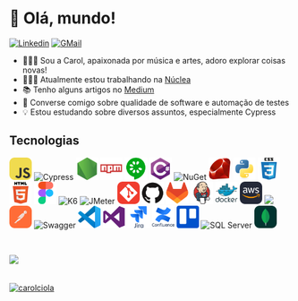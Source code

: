 # 👋 Olá, mundo!

<p align="left">
<a href="https://www.linkedin.com/in/carol-ciola"><img height="31em" alt="Linkedin" src="https://img.shields.io/badge/-LinkedIn-blue?style=for-the-badge&logo=Linkedin&logoColor=white"></a>

<a href="mailto:carol.ciola@gmail.com">
<img height="31em" alt="GMail" src="https://img.shields.io/badge/Gmail-D14836?style=for-the-badge&logo=gmail&logoColor=white"/>
</a>
</p>
 
* 🙋🏻‍♀️ Sou a Carol, apaixonada por música e artes, adoro explorar coisas novas!
* 👩🏻‍💻 Atualmente estou trabalhando na [Núclea](https://www.nuclea.com.br/)</br>
* 📚 Tenho alguns artigos no <a href="https://carolciola.medium.com/">Medium</a></br>
* 💬 Converse comigo sobre qualidade de software e automação de testes</br>
* 💡 Estou estudando sobre diversos assuntos, especialmente Cypress</br>

## Tecnologias
<p>
<img height="40em" alt="JavaScript" src="https://github.com/tandpfun/skill-icons/blob/main/icons/JavaScript.svg"/>
<img height="40em" alt="Cypress" src="https://user-images.githubusercontent.com/68279555/200387386-276c709f-380b-46cc-81fd-f292985927a8.png"/>
<img height="40em" alt="NodeJS" src="https://github.com/devicons/devicon/blob/master/icons/nodejs/nodejs-original.svg"/>
<img height="40em" alt="NPM" src="https://github.com/devicons/devicon/blob/master/icons/npm/npm-original-wordmark.svg"/>
<img height="40em" alt="Cucumber"  src="https://github.com/devicons/devicon/blob/master/icons/cucumber/cucumber-plain.svg"/>
<img height="40em" alt="CSharp" src="https://github.com/devicons/devicon/blob/master/icons/csharp/csharp-original.svg"/>
<img height="40em" alt="NuGet" src="https://www.nuget.org/profiles/nuget/avatar?imageSize=512"/>
<img height="40em" alt="Ruby"  src="https://github.com/devicons/devicon/blob/master/icons/ruby/ruby-original.svg"/>
<img height="40em" alt="Python" src="https://github.com/devicons/devicon/blob/master/icons/python/python-original.svg"/>
<img height="40em" alt="CSS" src="https://github.com/devicons/devicon/blob/master/icons/css3/css3-original-wordmark.svg"/>
<img height="40em" alt="HTML" src="https://github.com/devicons/devicon/blob/master/icons/html5/html5-original-wordmark.svg"/>
<img height="40em" alt="Figma" src="https://github.com/devicons/devicon/blob/master/icons/figma/figma-original.svg"/>
<img height="40em" alt="K6" src="https://upload.wikimedia.org/wikipedia/commons/5/54/K6-load-testing-tool-logo.svg"/>
<img height="40em" alt="JMeter" src="https://jmeter.apache.org/images/logo.svg"/>
<img height="40em" alt="Git" src="https://github.com/tandpfun/skill-icons/blob/main/icons/Git.svg"/>
<img height="40em" alt="GitHub" src="https://github.com/devicons/devicon/blob/master/icons/github/github-original.svg"/>
<img height="40em" alt="GitLab" src="https://github.com/devicons/devicon/blob/master/icons/gitlab/gitlab-original.svg"/>
<img height="40em" alt="Jenkins" src="https://github.com/devicons/devicon/blob/master/icons/jenkins/jenkins-original.svg"/>
<img height="40em" alt="Docker" src="https://raw.githubusercontent.com/devicons/devicon/master/icons/docker/docker-original-wordmark.svg"/>
<img height="40em" alt="AWS" src="https://github.com/tandpfun/skill-icons/blob/main/icons/AWS-Dark.svg"/>
<img height="40em" src="https://camo.githubusercontent.com/23db4cf88995cc1792f8ba7d387050cdabe3c491207910db64b305c05f0b93ba/68747470733a2f2f75706c6f61642e77696b696d656469612e6f72672f77696b6970656469612f636f6d6d6f6e732f642f64352f53656c656e69756d5f4c6f676f2e706e67"/>
<img height="40em" alt="Postman" src="https://github.com/tandpfun/skill-icons/blob/main/icons/Postman.svg"/>
<img height="40em" alt="Swagger" src="https://user-images.githubusercontent.com/25181517/186711335-a3729606-5a78-4496-9a36-06efcc74f800.png"/>
<img height="40em" alt="VSCode" src="https://github.com/devicons/devicon/blob/master/icons/vscode/vscode-original.svg"/>
<img height="40em" alt="Visual Studio" src="https://github.com/devicons/devicon/blob/master/icons/visualstudio/visualstudio-plain.svg"/>
<img height="40em" alt="Jira" src="https://github.com/devicons/devicon/blob/master/icons/jira/jira-original-wordmark.svg"/>
<img height="40em" alt="Confluence" src="https://github.com/devicons/devicon/blob/master/icons/confluence/confluence-original-wordmark.svg"/>
<img height="40em" alt="Trello" src="https://github.com/devicons/devicon/blob/master/icons/trello/trello-plain.svg"/>
<img height="40em" alt="SQL Server" src="https://camo.githubusercontent.com/42dfd0950d93092d82d677877fe87d5bab1e2acccc1110bf0f9dd755988ccb7e/68747470733a2f2f7777772e7376677265706f2e636f6d2f73686f772f3330333232392f6d6963726f736f66742d73716c2d7365727665722d6c6f676f2e737667"/>
<img height="40em" alt="MongoDB" src="https://github.com/tandpfun/skill-icons/blob/main/icons/MongoDB.svg"/>

<br><p>

<div>
<a href="https://github.com/cciola">
<img height="180em" src="https://github-readme-stats.vercel.app/api?username=cciola&show_icons=true&theme=dracula&include_all_commits=true&count_private=true"/>
 </div>

<br>
<p align="left">
<img src="https://komarev.com/ghpvc/?username=cciola&label=Profile%20views&color=0e75b6&style=flat" alt="carolciola" /> </p> 
